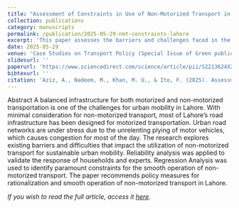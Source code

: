 ```yaml
---
title: "Assessment of Constraints in Use of Non-Motorized Transport in Lahore"
collection: publications
category: manuscripts
permalink: /publication/2025-05-29-nmt-constraints-lahore
excerpt: 'This paper assesses the barriers and challenges faced in the use of non-motorized transport in Lahore, Pakistan, using empirical data and policy analysis to identify key constraints and recommendations for improvement.'
date: 2025-05-29
venue: 'Case Studies on Transport Policy (Special Issue of Green public transport systems: Planning, operation, and control)'
slidesurl: ''
paperurl: 'https://www.sciencedirect.com/science/article/pii/S2213624X25001403?via%3Dihub'
bibtexurl: ''
citation: 'Aziz, A., Nadeem, M., Khan, M. U., & Ito, F. (2025). Assessment of constraints in use of non-motorized transport in Lahore. Case Studies on Transport Policy, 101503.'
---
```


Abstract
A balanced infrastructure for both motorized and non-motorized transportation is one of the challenges for urban mobility in Lahore. With minimal consideration for non-motorized transport, most of Lahore’s road infrastructure has been designed for motorized transportation. Urban road networks are under stress due to the unrelenting plying of motor vehicles, which causes congestion for most of the day. The research explores existing barriers and difficulties that impact the utilization of non-motorized transport for sustainable urban mobility. Reliability analysis was applied to validate the response of households and experts. Regression Analysis was used to identify paramount constraints for the smooth operation of non-motorized transport. The paper recommends policy measures for rationalization and smooth operation of non-motorized transport in Lahore.

*If you wish to read the full article, access it [here](https://www.sciencedirect.com/science/article/pii/S2213624X25001403?via%3Dihub).*
